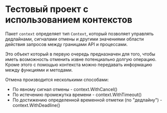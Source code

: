 # Тестовый проект с использованием контекстов

Пакет `context` определяет тип `Context`, который позволяет управлять дедлайнами, сигналами отмены и другими значениями области действия запросов между границами API и процессами.

Это объект который в первую очередь предназначен для того, чтобы иметь возможность отменить извне потенциально долгую операцию.
Кроме этого с помощью контекста можно передавать информацию между функциями и методами.


Отмена производится несколькими способами:
- По явному сигнал отмены - context.WithCancel()
- По истечению промежутка времени - context.WithTimeout()
- По достижению определенной временной отметки (по "дедлайну") - context.WithDeadline()